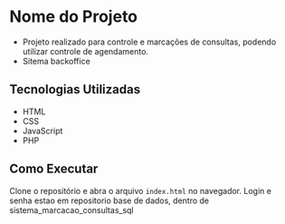 # Nome do Projeto

- Projeto realizado para controle e marcações de consultas, podendo utilizar controle de agendamento.
- Sitema backoffice
  

## Tecnologias Utilizadas

- HTML
- CSS
- JavaScript
- PHP

## Como Executar

Clone o repositório e abra o arquivo `index.html` no navegador.
Login e senha estao em repositorio base de dados, dentro de sistema_marcacao_consultas_sql
